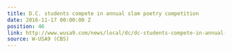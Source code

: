 ```yaml
---
title: D.C. students compete in annual slam poetry competition
date: 2016-11-17 00:00:00 Z
position: 46
link: http://www.wusa9.com/news/local/dc/dc-students-compete-in-annual-slam-poetry-competition/353627742
source: W-USA9 (CBS)
---
```


